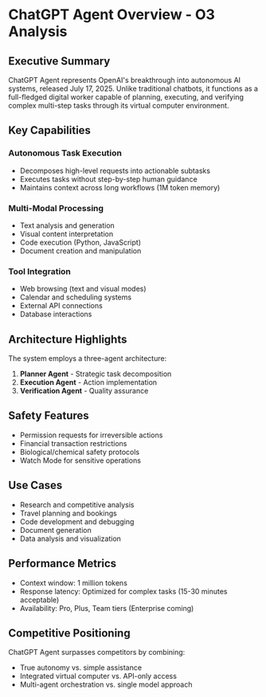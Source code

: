 # ChatGPT Agent Overview - O3 Analysis

## Executive Summary

ChatGPT Agent represents OpenAI's breakthrough into autonomous AI systems, released July 17, 2025. Unlike traditional chatbots, it functions as a full-fledged digital worker capable of planning, executing, and verifying complex multi-step tasks through its virtual computer environment.

## Key Capabilities

### Autonomous Task Execution
- Decomposes high-level requests into actionable subtasks
- Executes tasks without step-by-step human guidance
- Maintains context across long workflows (1M token memory)

### Multi-Modal Processing
- Text analysis and generation
- Visual content interpretation
- Code execution (Python, JavaScript)
- Document creation and manipulation

### Tool Integration
- Web browsing (text and visual modes)
- Calendar and scheduling systems
- External API connections
- Database interactions

## Architecture Highlights

The system employs a three-agent architecture:
1. **Planner Agent** - Strategic task decomposition
2. **Execution Agent** - Action implementation
3. **Verification Agent** - Quality assurance

## Safety Features

- Permission requests for irreversible actions
- Financial transaction restrictions
- Biological/chemical safety protocols
- Watch Mode for sensitive operations

## Use Cases

- Research and competitive analysis
- Travel planning and bookings
- Code development and debugging
- Document generation
- Data analysis and visualization

## Performance Metrics

- Context window: 1 million tokens
- Response latency: Optimized for complex tasks (15-30 minutes acceptable)
- Availability: Pro, Plus, Team tiers (Enterprise coming)

## Competitive Positioning

ChatGPT Agent surpasses competitors by combining:
- True autonomy vs. simple assistance
- Integrated virtual computer vs. API-only access
- Multi-agent orchestration vs. single model approach